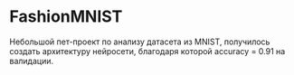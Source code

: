 # FashionMNIST

Небольшой пет-проект по анализу датасета из MNIST, получилось создать архитектуру нейросети, благодаря которой accuracy = 0.91 на валидации.
